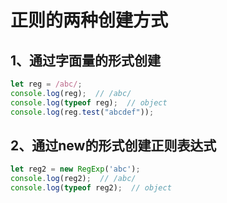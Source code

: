 # 正则的两种创建方式
## 1、通过字面量的形式创建
```javascript
let reg = /abc/;
console.log(reg);  // /abc/
console.log(typeof reg);  // object
console.log(reg.test("abcdef"));
```

## 2、通过new的形式创建正则表达式
```javascript
let reg2 = new RegExp('abc');
console.log(reg2);  // /abc/
console.log(typeof reg2);  // object
```